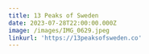 ```yaml
---
title: 13 Peaks of Sweden
date: 2023-07-28T22:00:00.000Z
image: /images/IMG_0629.jpeg
linkurl: 'https://13peaksofsweden.co'
---
```


